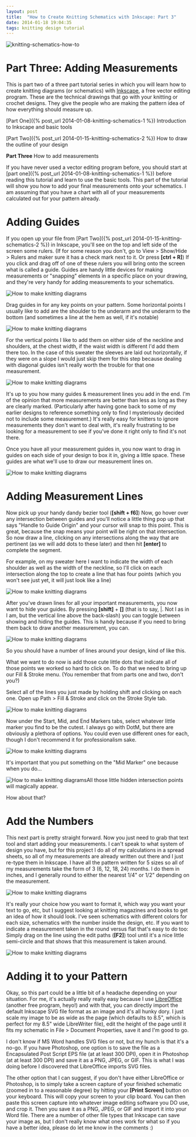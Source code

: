 ```yaml
---
layout: post
title:  "How to Create Knitting Schematics with Inkscape: Part 3"
date: 2014-01-18 19:04:35
tags: knitting design tutorial
---
```

![knitting-schematics-how-to](/uploads/2014/01/knitting-schematics-how-to.jpg)

# Part Three: Adding Measurements

This is part two of  a three part tutorial series in which you will learn how to create knitting diagrams (or schematics) with [Inkscape](http://inkscape.org/), a free vector editing program. These are the technical drawings that  go with your knitting or crochet designs. They give the people who are making the pattern idea of how everything should measure up.

[Part One]({% post_url 2014-01-08-knitting-schematics-1 %})
Introduction to Inkscape and basic tools

[Part Two]({% post_url 2014-01-15-knitting-schematics-2 %})
How to draw the outline of your design

**Part Three**
How to add measurements

If you have never used a vector editing program before, you should start at [part one]({% post_url 2014-01-08-knitting-schematics-1 %}) before reading this tutorial and learn to use the basic tools. This part of the tutorial will show you how to add your final measurements onto your schematics. I am assuming that you have a chart with all of your measurements calculated out for your pattern already.

# Adding Guides

If you open up your file from [Part Two]({% post_url 2014-01-15-knitting-schematics-2 %}) in Inkscape, you'll see on the top and left side of the screen some rulers. (If for some reason you don't, go to View > Show/Hide > Rulers and maker sure it has a check mark next to it. Or press **[ctrl + R]**) If you click and drag off of one of these rulers you will bring onto the screen what is called a guide. Guides are handy little devices for making measurements or "snapping" elements in a specific place on your drawing, and they're very handy for adding measurements to your schematics.

![How to make knitting diagrams](/uploads/2014/01/adding-measurements-01.jpg)

Drag guides in for any key points on your pattern. Some horizontal points I usually like to add are the shoulder to the underarm and the underarm to the bottom (and sometimes a line at the hem as well, if it's notable)

![How to make knitting diagrams](/uploads/2014/01/adding-measurements-02.jpg)

For the vertical points I like to add them on either side of the neckline and shoulders, at the chest width, if the waist width is different I'd add them there too. In the case of this sweater the sleeves are laid out horizontally, if they were on a slope I would just skip them for this step because dealing with diagonal guides isn't really worth the trouble for that one measurement.

![How to make knitting diagrams](/uploads/2014/01/adding-measurements-03.jpg)

It's up to you how many guides & measurement lines you add in the end. I'm of the opinion that more measurements are better than less as long as they are clearly marked. (Particularly after having gone back to some of my earlier designs to reference something only to find I mysteriously decided not to include some measurement.) It's really easy for knitters to ignore measurements they don't want to deal with, it's really frustrating to be looking for a measurement to see if you've done it right only to find it's not there.

Once you have all your measurement guides in, you now want to drag in guides on each side of your design to box it in, giving a little space. These guides are what we'll use to draw our measurement lines on.

![How to make knitting diagrams](/uploads/2014/01/adding-measurements-04.jpg)

# Adding Measurement Lines

Now pick up your handy dandy bezier tool (**[shift + f6]**) Now, go hover over any intersection between guides and you'll notice a little thing pop up that says "Handle to Guide Origin" and your cursor will snap to this point. This is great, because the snap means your point will be right on that intersection. So now draw a line, clicking on any intersections along the way that are pertinent (as we will add dots to these later) and then hit **[enter]** to complete the segment.

For example, on my sweater here I want to indicate the width of each shoulder as well as the width of the neckline, so I'll click on each intersection along the top to create a line that has four points (which you won't see just yet, it will just look like a line)

![How to make knitting diagrams](/uploads/2014/01/adding-measurements-05.jpg)

After you've drawn lines for all your important measurements, you now want to hide your guides. By pressing **[shift]** + **[]** (that is to say, |. Not I as in I am, but the vertical line above the back-slash) you can toggle between showing and hiding the guides. This is handy because if you need to bring them back to draw another measurement, you can.

![How to make knitting diagrams](/uploads/2014/01/adding-measurements-06.jpg)

So you should have a number of lines around your design, kind of like this.

What we want to do now is add those cute little dots that indicate all of those points we worked so hard to click on. To do that we need to bring up our Fill & Stroke menu. (You remember that from parts one and two, don't you?)

Select all of the lines you just made by holding shift and clicking on each one. Open up Path > Fill & Stroke and click on the Stroke Style tab.

![How to make knitting diagrams](/uploads/2014/01/adding-measurements-07.jpg)

Now under the Start, Mid, and End Markers tabs, select whatever little marker you find to be the cutest. I always go with DotM, but there are obviously a plethora of options. You could even use different ones for each, though I don't recommend it for professionalism sake.

![How to make knitting diagrams](/uploads/2014/01/adding-measurements-08.jpg)

It's important that you put something on the "Mid Marker" one because when you do...

![How to make knitting diagrams](/uploads/2014/01/adding-measurements-09.jpg)All those little hidden intersection points will magically appear.

How about that?

# Add the Numbers

This next part is pretty straight forward. Now you just need to grab that text tool and start adding your measurements. I can't speak to what system of design you have, but for this project I do all of my calculations in a spread sheets, so all of my measurements are already written out there and I just re-type them in Inkscape. I have all the pattern written for 5 sizes so all of my measurements take the form of 3 (6, 12, 18, 24) months. I do them in inches, and I generally round to either the nearest 1/4" or 1/2" depending on the measurement.

![How to make knitting diagrams](/uploads/2014/01/adding-measurements-10.jpg)

It's really your choice how you want to format it, which way you want your text to go, etc, but I suggest looking at knitting magazines and books to get an idea of how it should look. I've seen schematics with different colors for each size, schematics with the number inside the design, etc.  If you want to indicate a measurement taken in the round versus flat that's easy to do too: Simply drag on the line using the edit paths (**[F2]**) tool until it's a nice little semi-circle and that shows that this measurement is taken around.

![How to make knitting diagrams](/uploads/2014/01/adding-measurements-11.jpg)

# Adding it to your Pattern

Okay, so this part could be a little bit of a headache depending on your situation. For me, it's actually really really easy because I use [LibreOffice](http://www.libreoffice.org/) (another free program, heyo!) and with that, you can directly import the default Inkscape SVG file format as an image and it's all hunky dory. I just scale my image to be as wide as the page (which defaults to 8.5", which is perfect for my 8.5" wide LibreWriter file), edit the height of the page until it fits my schematic in File > Document Properties, save it and I'm good to go.

I don't know if MS Word handles SVG files or not, but my hunch is that it's a no-go. If you have Photoshop, one option is to save the file as a Encapsulated Post Script EPS file (at at least 300 DPI), open it in Photoshop (at at least 300 DPI) and save it as a PNG, JPEG, or GIF. This is what I was doing before I discovered that LibreOffice imports SVG files.

The other option that I can suggest, if you don't have either LibreOffice or Photoshop, is to simply take a screen capture of your finished schematic (zoomed in to a reasonable degree) by hitting your **[Print Screen]** button on your keyboard. This will copy your screen to your clip board. You can then paste this screen capture into whatever image editing software you DO use, and crop it. Then you save it as a PNG, JPEG, or GIF and import it into your Word file. There are a number of other file types that Inkscape can save your image as, but I don't really know what ones work for what so if you have a better idea, please do let me know in the comments :)

